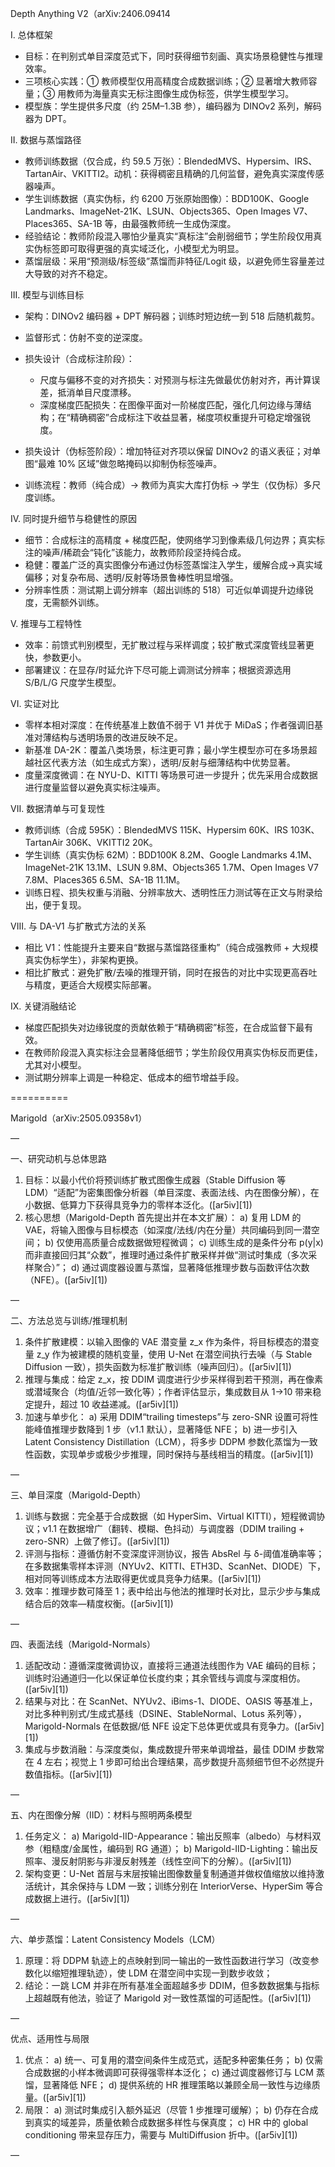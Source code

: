 Depth Anything V2（arXiv:2406.09414

I. 总体框架

* 目标：在判别式单目深度范式下，同时获得细节刻画、真实场景稳健性与推理效率。
* 三项核心实践：① 教师模型仅用高精度合成数据训练；② 显著增大教师容量；③ 用教师为海量真实无标注图像生成伪标签，供学生模型学习。
* 模型族：学生提供多尺度（约 25M–1.3B 参），编码器为 DINOv2 系列，解码器为 DPT。

II. 数据与蒸馏路径

* 教师训练数据（仅合成，约 59.5 万张）：BlendedMVS、Hypersim、IRS、TartanAir、VKITTI2。动机：获得稠密且精确的几何监督，避免真实深度传感器噪声。
* 学生训练数据（真实伪标，约 6200 万张原始图像）：BDD100K、Google Landmarks、ImageNet-21K、LSUN、Objects365、Open Images V7、Places365、SA-1B 等，由最强教师统一生成伪深度。
* 经验结论：教师阶段混入哪怕少量真实“真标注”会削弱细节；学生阶段仅用真实伪标签即可取得更强的真实域泛化，小模型尤为明显。
* 蒸馏层级：采用“预测级/标签级”蒸馏而非特征/Logit 级，以避免师生容量差过大导致的对齐不稳定。

III. 模型与训练目标

* 架构：DINOv2 编码器 + DPT 解码器；训练时短边统一到 518 后随机裁剪。
* 监督形式：仿射不变的逆深度。
* 损失设计（合成标注阶段）：

  * 尺度与偏移不变的对齐损失：对预测与标注先做最优仿射对齐，再计算误差，抵消单目尺度漂移。
  * 深度梯度匹配损失：在图像平面对一阶梯度匹配，强化几何边缘与薄结构；在“精确稠密”合成标注下收益显著，梯度项权重提升可稳定增强锐度。
* 损失设计（伪标签阶段）：增加特征对齐项以保留 DINOv2 的语义表征；对单图“最难 10% 区域”做忽略掩码以抑制伪标签噪声。
* 训练流程：教师（纯合成）→ 教师为真实大库打伪标 → 学生（仅伪标）多尺度训练。

IV. 同时提升细节与稳健性的原因

* 细节：合成标注的高精度 + 梯度匹配，使网络学习到像素级几何边界；真实标注的噪声/稀疏会“钝化”该能力，故教师阶段坚持纯合成。
* 稳健：覆盖广泛的真实图像分布通过伪标签蒸馏注入学生，缓解合成→真实域偏移；对复杂布局、透明/反射等场景鲁棒性明显增强。
* 分辨率性质：测试期上调分辨率（超出训练的 518）可近似单调提升边缘锐度，无需额外训练。

V. 推理与工程特性

* 效率：前馈式判别模型，无扩散过程与采样调度；较扩散式深度管线显著更快，参数更小。
* 部署建议：在显存/时延允许下尽可能上调测试分辨率；根据资源选用 S/B/L/G 尺度学生模型。

VI. 实证对比

* 零样本相对深度：在传统基准上数值不弱于 V1 并优于 MiDaS；作者强调旧基准对薄结构与透明场景的改进反映不足。
* 新基准 DA-2K：覆盖八类场景，标注更可靠；最小学生模型亦可在多场景超越社区代表方法（如生成式方案），透明/反射与细薄结构中优势显著。
* 度量深度微调：在 NYU-D、KITTI 等场景可进一步提升；优先采用合成数据进行度量监督以避免真实标注噪声。

VII. 数据清单与可复现性

* 教师训练（合成 595K）：BlendedMVS 115K、Hypersim 60K、IRS 103K、TartanAir 306K、VKITTI2 20K。
* 学生训练（真实伪标 62M）：BDD100K 8.2M、Google Landmarks 4.1M、ImageNet-21K 13.1M、LSUN 9.8M、Objects365 1.7M、Open Images V7 7.8M、Places365 6.5M、SA-1B 11.1M。
* 训练日程、损失权重与消融、分辨率放大、透明性压力测试等在正文与附录给出，便于复现。

VIII. 与 DA-V1 与扩散式方法的关系

* 相比 V1：性能提升主要来自“数据与蒸馏路径重构”（纯合成强教师 + 大规模真实伪标学生），非架构更换。
* 相比扩散式：避免扩散/去噪的推理开销，同时在报告的对比中实现更高吞吐与精度，更适合大规模实际部署。

IX. 关键消融结论

* 梯度匹配损失对边缘锐度的贡献依赖于“精确稠密”标签，在合成监督下最有效。
* 在教师阶段混入真实标注会显著降低细节；学生阶段仅用真实伪标反而更佳，尤其对小模型。
* 测试期分辨率上调是一种稳定、低成本的细节增益手段。


==========

Marigold（arXiv:2505.09358v1）

—

一、研究动机与总体思路

1. 目标：以最小代价将预训练扩散式图像生成器（Stable Diffusion 等 LDM）“适配”为密集图像分析器（单目深度、表面法线、内在图像分解），在小数据、低算力下获得具竞争力的零样本泛化。([ar5iv][1])
2. 核心思想（Marigold-Depth 首先提出并在本文扩展）：
   a) 复用 LDM 的 VAE，将输入图像与目标模态（如深度/法线/内在分量）共同编码到同一潜空间；
   b) 仅使用高质量合成数据做短程微调；
   c) 训练生成的是条件分布 p(y|x) 而非直接回归其“众数”，推理时通过条件扩散采样并做“测试时集成（多次采样聚合）”；
   d) 通过调度器设置与蒸馏，显著降低推理步数与函数评估次数（NFE）。([ar5iv][1])

—

二、方法总览与训练/推理机制

1. 条件扩散建模：以输入图像的 VAE 潜变量 z_x 作为条件，将目标模态的潜变量 z_y 作为被建模的随机变量，使用 U-Net 在潜空间执行去噪（与 Stable Diffusion 一致），损失函数为标准扩散训练（噪声回归）。([ar5iv][1])
2. 推理与集成：给定 z_x，按 DDIM 调度进行少步采样得到若干预测，再在像素或潜域聚合（均值/近邻一致化等）；作者评估显示，集成数目从 1→10 带来稳定提升，超过 10 收益递减。([ar5iv][1])
3. 加速与单步化：
   a) 采用 DDIM“trailing timesteps”与 zero-SNR 设置可将性能峰值推理步数降到 1 步（v1.1 默认），显著降低 NFE；
   b) 进一步引入 Latent Consistency Distillation（LCM），将多步 DDPM 参数化蒸馏为一致性函数，实现单步或极少步推理，同时保持与基线相当的精度。([ar5iv][1])

—

三、单目深度（Marigold-Depth）

1. 训练与数据：完全基于合成数据（如 HyperSim、Virtual KITTI），短程微调协议；v1.1 在数据增广（翻转、模糊、色抖动）与调度器（DDIM trailing + zero-SNR）上做了修订。([ar5iv][1])
2. 评测与指标：遵循仿射不变深度评测协议，报告 AbsRel 与 δ-阈值准确率等；在多数据集零样本评测（NYUv2、KITTI、ETH3D、ScanNet、DIODE）下，相对同等训练成本方法取得更优或具竞争力结果。([ar5iv][1])
3. 效率：推理步数可降至 1；表中给出与他法的推理时长对比，显示少步与集成结合后的效率—精度权衡。([ar5iv][1])

—

四、表面法线（Marigold-Normals）

1. 适配改动：遵循深度微调协议，直接将三通道法线图作为 VAE 编码的目标；训练时沿通道归一化以保证单位长度约束；其余管线与调度与深度相仿。([ar5iv][1])
2. 结果与对比：在 ScanNet、NYUv2、iBims-1、DIODE、OASIS 等基准上，对比多种判别式/生成式基线（DSINE、StableNormal、Lotus 系列等），Marigold-Normals 在低数据/低 NFE 设定下总体更优或具有竞争力。([ar5iv][1])
3. 集成与步数消融：与深度类似，集成数提升带来单调增益，最佳 DDIM 步数常在 4 左右；视觉上 1 步即可给出合理结果，高步数提升高频细节但不必然提升数值指标。([ar5iv][1])

—

五、内在图像分解（IID）：材料与照明两条模型

1. 任务定义：
   a) Marigold-IID-Appearance：输出反照率（albedo）与材料双参（粗糙度/金属性，编码到 RG 通道）；
   b) Marigold-IID-Lighting：输出反照率、漫反射阴影与非漫反射残差（线性空间下的分解）。([ar5iv][1])
2. 架构变更：U-Net 首层与末层按输出图像数量复制通道并做权值缩放以维持激活统计，其余保持与 LDM 一致；训练分别在 InteriorVerse、HyperSim 等合成数据上进行。([ar5iv][1])

—

六、单步蒸馏：Latent Consistency Models（LCM）

1. 原理：将 DDPM 轨迹上的点映射到同一输出的一致性函数进行学习（改变参数化以缩短推理轨迹），使 LDM 在潜空间中实现一到数步收敛；
2. 结论：一跳 LCM 并非在所有基准全面超越多步 DDIM，但多数数据集与指标上超越既有他法，验证了 Marigold 对一致性蒸馏的可适配性。([ar5iv][1])

—

优点、适用性与局限

1. 优点：
   a) 统一、可复用的潜空间条件生成范式，适配多种密集任务；
   b) 仅需合成数据的小样本微调即可获得强零样本泛化；
   c) 通过调度器修订与 LCM 蒸馏，显著降低 NFE；
   d) 提供系统的 HR 推理策略以兼顾全局一致性与边缘质量。([ar5iv][1])
2. 局限：
   a) 测试时集成引入额外延迟（尽管 1 步推理可缓解）；
   b) 仍存在合成到真实的域差异，质量依赖合成数据多样性与保真度；
   c) HR 中的 global conditioning 带来显存压力，需要与 MultiDiffusion 折中。([ar5iv][1])

—


